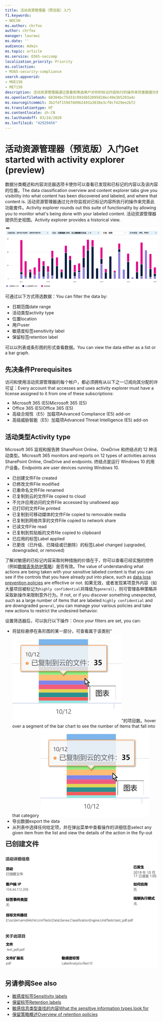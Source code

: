 ```yaml
---
title: 活动资源管理器（预览版）入门
f1.keywords:
- NOCSH
ms.author: chrfox
author: chrfox
manager: laurawi
ms.date: ''
audience: Admin
ms.topic: article
ms.service: O365-seccomp
localization_priority: Priority
ms.collection:
- M365-security-compliance
search.appverid:
- MOE150
- MET150
description: 活动资源管理器通过查看和筛选用户对你的标记内容执行的操作来完善数据分类功能的功能。
ms.openlocfilehash: 68304bc75d33c993db52895828ec49e3b5203a4c
ms.sourcegitcommit: 3b2fdf159d7dd962493a3838e3cf0cf429ee2bf2
ms.translationtype: HT
ms.contentlocale: zh-CN
ms.lasthandoff: 03/24/2020
ms.locfileid: "42929456"
---
```

# <a name="get-started-with-activity-explorer-preview"></a><span data-ttu-id="773c0-103">活动资源管理器（预览版）入门</span><span class="sxs-lookup"><span data-stu-id="773c0-103">Get started with activity explorer (preview)</span></span>

<span data-ttu-id="773c0-104">数据分类概述和内容浏览器选项卡使你可以查看已发现和已标记的内容以及该内容的位置。</span><span class="sxs-lookup"><span data-stu-id="773c0-104">The data classification overview and content explorer tabs give you visibility into what content has been discovered and labeled, and where that content is.</span></span> <span data-ttu-id="773c0-105">活动资源管理器通过允许你监视对已标记内容所执行的操作来完善此功能套件。</span><span class="sxs-lookup"><span data-stu-id="773c0-105">Activity explorer rounds out this suite of functionality by allowing you to monitor what's being done with your labeled content.</span></span> <span data-ttu-id="773c0-106">活动资源管理器提供历史视图。</span><span class="sxs-lookup"><span data-stu-id="773c0-106">Activity explorer provides a historical view.</span></span>

![占位符屏幕截图概述活动资源管理器](../media/data-classification-activity-explorer-1.png)

<span data-ttu-id="773c0-108">可通过以下方式筛选数据：</span><span class="sxs-lookup"><span data-stu-id="773c0-108">You can filter the data by:</span></span>

- <span data-ttu-id="773c0-109">日期范围</span><span class="sxs-lookup"><span data-stu-id="773c0-109">date range</span></span>
- <span data-ttu-id="773c0-110">活动类型</span><span class="sxs-lookup"><span data-stu-id="773c0-110">activity type</span></span>
- <span data-ttu-id="773c0-111">位置</span><span class="sxs-lookup"><span data-stu-id="773c0-111">location</span></span>
- <span data-ttu-id="773c0-112">用户</span><span class="sxs-lookup"><span data-stu-id="773c0-112">user</span></span>
- <span data-ttu-id="773c0-113">敏感度标签</span><span class="sxs-lookup"><span data-stu-id="773c0-113">sensitivity label</span></span>
- <span data-ttu-id="773c0-114">保留标签</span><span class="sxs-lookup"><span data-stu-id="773c0-114">retention label</span></span>


<span data-ttu-id="773c0-115">可以以列表或条形图的形式查看数据。</span><span class="sxs-lookup"><span data-stu-id="773c0-115">You can view the data either as a list or a bar graph.</span></span>

## <a name="prerequisites"></a><span data-ttu-id="773c0-116">先决条件</span><span class="sxs-lookup"><span data-stu-id="773c0-116">Prerequisites</span></span>

<span data-ttu-id="773c0-117">访问和使用活动资源管理器的每个帐户，都必须拥有从以下之一订阅向其分配的许可证：</span><span class="sxs-lookup"><span data-stu-id="773c0-117">Every account that accesses and uses activity explorer must have a license assigned to it from one of these subscriptions:</span></span>

- <span data-ttu-id="773c0-118">Microsoft 365 (E5)</span><span class="sxs-lookup"><span data-stu-id="773c0-118">Microsoft 365 (E5)</span></span>
- <span data-ttu-id="773c0-119">Office 365 (E5)</span><span class="sxs-lookup"><span data-stu-id="773c0-119">Office 365 (E5)</span></span>
- <span data-ttu-id="773c0-120">高级合规性（E5）加载项</span><span class="sxs-lookup"><span data-stu-id="773c0-120">Advanced Compliance (E5) add-on</span></span>
- <span data-ttu-id="773c0-121">高级威胁智能（E5）加载项</span><span class="sxs-lookup"><span data-stu-id="773c0-121">Advanced Threat Intelligence (E5) add-on</span></span>

## <a name="activity-type"></a><span data-ttu-id="773c0-122">活动类型</span><span class="sxs-lookup"><span data-stu-id="773c0-122">Activity type</span></span>

<span data-ttu-id="773c0-123">Microsoft 365 监视和报告跨 SharePoint Online、OneDrive 和终结点的 12 种活动类型。</span><span class="sxs-lookup"><span data-stu-id="773c0-123">Microsoft 365 monitors and reports on 12 types of activities across SharePoint Online, OneDrive and endpoints.</span></span> <span data-ttu-id="773c0-124">终结点是运行 Windows 10 的用户设备。</span><span class="sxs-lookup"><span data-stu-id="773c0-124">Endpoints are user devices running Windows 10.</span></span>

- <span data-ttu-id="773c0-125">已创建文件</span><span class="sxs-lookup"><span data-stu-id="773c0-125">File created</span></span>
- <span data-ttu-id="773c0-126">已修改文件</span><span class="sxs-lookup"><span data-stu-id="773c0-126">File modified</span></span>
- <span data-ttu-id="773c0-127">已重命名文件</span><span class="sxs-lookup"><span data-stu-id="773c0-127">File renamed</span></span>
- <span data-ttu-id="773c0-128">已复制到云的文件</span><span class="sxs-lookup"><span data-stu-id="773c0-128">File copied to cloud</span></span>
- <span data-ttu-id="773c0-129">不允许应用访问的文件</span><span class="sxs-lookup"><span data-stu-id="773c0-129">File accessed by unallowed app</span></span>
- <span data-ttu-id="773c0-130">已打印的文件</span><span class="sxs-lookup"><span data-stu-id="773c0-130">File printed</span></span>
- <span data-ttu-id="773c0-131">已复制到可移动媒体的文件</span><span class="sxs-lookup"><span data-stu-id="773c0-131">File copied to removable media</span></span>
- <span data-ttu-id="773c0-132">已复制到网络共享的文件</span><span class="sxs-lookup"><span data-stu-id="773c0-132">File copied to network share</span></span>
- <span data-ttu-id="773c0-133">已读文件</span><span class="sxs-lookup"><span data-stu-id="773c0-133">File read</span></span>
- <span data-ttu-id="773c0-134">已复制到剪贴板的文件</span><span class="sxs-lookup"><span data-stu-id="773c0-134">file copied to clipboard</span></span>
- <span data-ttu-id="773c0-135">已应用的标签</span><span class="sxs-lookup"><span data-stu-id="773c0-135">Label applied</span></span>
- <span data-ttu-id="773c0-136">已更改（已升级、已降级或已删除）的标签</span><span class="sxs-lookup"><span data-stu-id="773c0-136">Label changed (upgraded, downgraded, or removed)</span></span>

<span data-ttu-id="773c0-137">了解对敏感的已标记内容采取何种措施的价值在于，你可以查看已经实施的控件（例如[数据丢失防护策略](data-loss-prevention-policies.md)）是否有效。</span><span class="sxs-lookup"><span data-stu-id="773c0-137">The value of understanding what actions are being taken with your sensitive labeled content is that you can see if the controls that you have already put into place, such as [data loss prevention policies](data-loss-prevention-policies.md) are effective or not.</span></span> <span data-ttu-id="773c0-138">如果无效，或者发现某项意外内容（如大量项目被标记为`highly confidential`并降级为`general`），则可管理各种策略并采取新操作来限制意外行为。</span><span class="sxs-lookup"><span data-stu-id="773c0-138">If not, or if you discover something unexpected, such as a large number of items that are labeled `highly confidential` and are downgraded `general`, you can manage your various policies and take new actions to restrict the undesired behavior.</span></span>

<span data-ttu-id="773c0-139">设置筛选器后，可以执行以下操作：</span><span class="sxs-lookup"><span data-stu-id="773c0-139">Once your filters are set, you can:</span></span>

- <span data-ttu-id="773c0-140">将鼠标悬停在条形图的某一部分，可查看属于该类别“![鼠标悬停在的活动资源管理器](../media/data-classification-activity-explorer-hover-over-2.png)”的项目数。</span><span class="sxs-lookup"><span data-stu-id="773c0-140">hover over a segment of the bar chart to see the number of items that fall into that category ![activity explorer hover over](../media/data-classification-activity-explorer-hover-over-2.png)</span></span>
- <span data-ttu-id="773c0-141">导出数据</span><span class="sxs-lookup"><span data-stu-id="773c0-141">export the data</span></span>
- <span data-ttu-id="773c0-142">从列表中选择任何给定项，并在弹出菜单中查看操作的详细信息</span><span class="sxs-lookup"><span data-stu-id="773c0-142">select any given item from the list and view the details of the action in the fly-out</span></span>

![活动资源管理器详细信息弹出菜单](../media/data-classification-activity-explorer-fly-out-3.png)

## <a name="see-also"></a><span data-ttu-id="773c0-144">另请参阅</span><span class="sxs-lookup"><span data-stu-id="773c0-144">See also</span></span>
- [<span data-ttu-id="773c0-145">敏感度标签</span><span class="sxs-lookup"><span data-stu-id="773c0-145">Sensitivity labels</span></span>](sensitivity-labels.md)
- [<span data-ttu-id="773c0-146">保留标签</span><span class="sxs-lookup"><span data-stu-id="773c0-146">Retention labels</span></span>](labels.md)
- [<span data-ttu-id="773c0-147">敏感信息类型查找的内容</span><span class="sxs-lookup"><span data-stu-id="773c0-147">What the sensitive information types look for</span></span>](what-the-sensitive-information-types-look-for.md)
- [<span data-ttu-id="773c0-148">保留策略概述</span><span class="sxs-lookup"><span data-stu-id="773c0-148">Overview of retention policies</span></span>](retention-policies.md)
